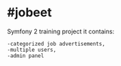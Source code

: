 #jobeet
=======


Symfony 2 training project it contains:

	-categorized job advertisements,
	-multiple users,
	-admin panel